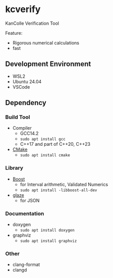# kcverify

KanColle Verification Tool

Feature:

- Rigorous numerical calculations
- fast

## Development Environment

- WSL2
- Ubuntu 24.04
- VSCode

## Dependency

### Build Tool

- Compiler
  - GCC14.2
  - `sudo apt install gcc`
  - C++17 and part of C++20, C++23
- [CMake](https://cmake.org/)
  - `sudo apt install cmake`

### Library

- [Boost](https://www.boost.org/)
  - for Interval arithmetic, Validated Numerics
  - `sudo apt install -libboost-all-dev`
- [glaze](https://github.com/stephenberry/glaze)
  - for JSON

### Documentation

- doxygen
  - `sudo apt install doxygen`
- graphviz
  - `sudo apt install graphviz`

### Other

- clang-format
- clangd
